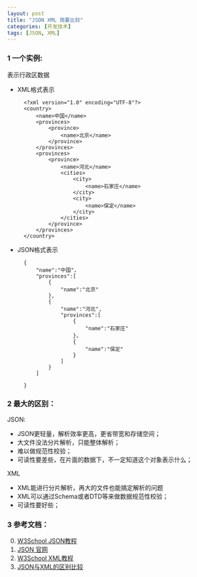 ```yaml
---
layout: post
title: "JSON XML 简要比较"
categories: [开发技术]
tags: [JSON, XML]
---
```


### 1 一个实例:
表示行政区数据

+ XML格式表示

        <?xml version="1.0" encoding="UTF-8"?>
        <country>
            <name>中国</name>
            <provinces>
                <province>
                    <name>北京</name>
                </province>
            </provinces>
            <provinces>
                <province>
                    <name>河北</name>
                    <cities>
                        <city>
                            <name>石家庄</name>
                        </city>
                        <city>
                            <name>保定</name>
                        </city>
                    </cities>
                </province>
            </provinces>
        </country>        

+ JSON格式表示

        {
            "name":"中国"，
            "provinces":[
                {
                    "name":"北京"
                },
                {
                    "name":"河北",
                    "provinces":[
                        {
                            "name":"石家庄"
                        }，
                        {
                            "name":"保定"
                        }
                    ]
                }
            ]

        }

### 2 最大的区别：
JSON:

+ JSON更轻量，解析效率更高，更省带宽和存储空间；
+ 大文件没法分片解析，只能整体解析；
+ 难以做规范性校验；
+ 可读性要差些，在片面的数据下，不一定知道这个对象表示什么；
 
XML

+ XML能进行分片解析，再大的文件也能搞定解析的问题
+ XML可以通过Schema或者DTD等来做数据规范性校验；
+ 可读性要好些；




### 3 参考文档：
0. [W3School JSON教程][1]
0. [JSON 官网][2]
1. [W3School XML教程][3]
0. [JSON与XML的区别比较][9]




[1]: http://www.w3school.com.cn/json/index.asp "JSON 教程"
[2]: http://json.org/ "JSON 官网"
[3]: http://www.w3school.com.cn/xml/index.asp "XML 教程"
[9]: http://www.cnblogs.com/SanMaoSpace/p/3139186.html "JSON与XML的区别比较"